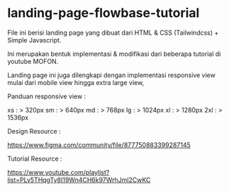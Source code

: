 # landing-page-flowbase-tutorial

File ini berisi landing page yang dibuat dari HTML & CSS (Tailwindcss) + Simple Javascript.

Ini merupakan bentuk implementasi & modifikasi dari beberapa tutorial di youtube MOFON.

Landing page ini juga dilengkapi dengan implementasi responsive view mulai dari mobile view hingga extra large view,

Panduan responsive view :

xs : > 320px
sm : > 640px
md : > 768px
lg : > 1024px
xl : > 1280px
2xl : > 1536px


Design Resource :

https://www.figma.com/community/file/877750883399287145

Tutorial Resource :

https://www.youtube.com/playlist?list=PLv5THqgTy8I19Wn4CH6k97WrhJml2CwKC
